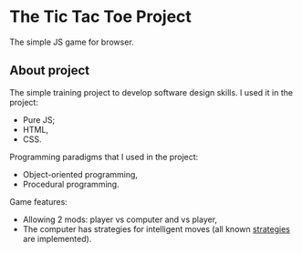 # The Tic Tac Toe Project

The simple JS game for browser.

## About project

The simple training project to develop software design skills.
I used it in the project:
- Pure JS;
- HTML,
- CSS.

Programming paradigms that I used in the project:
- Object-oriented programming,
- Procedural programming.

Game features:
- Allowing 2 mods: player vs computer and  vs player,
- The computer has strategies for intelligent moves (all known [strategies](https://en.wikipedia.org/wiki/Tic-tac-toe#Strategy) are implemented).
